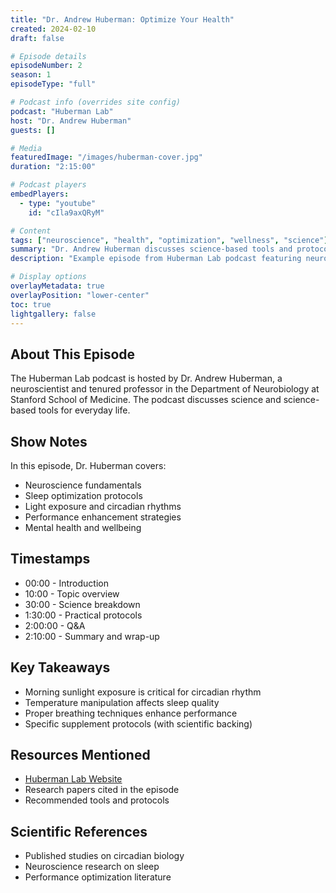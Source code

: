 ```yaml
---
title: "Dr. Andrew Huberman: Optimize Your Health"
created: 2024-02-10
draft: false

# Episode details
episodeNumber: 2
season: 1
episodeType: "full"

# Podcast info (overrides site config)
podcast: "Huberman Lab"
host: "Dr. Andrew Huberman"
guests: []

# Media
featuredImage: "/images/huberman-cover.jpg"
duration: "2:15:00"

# Podcast players
embedPlayers:
  - type: "youtube"
    id: "cIla9axQRyM"

# Content
tags: ["neuroscience", "health", "optimization", "wellness", "science"]
summary: "Dr. Andrew Huberman discusses science-based tools and protocols for optimizing your health, performance, and wellbeing."
description: "Example episode from Huberman Lab podcast featuring neuroscience and health optimization strategies"

# Display options
overlayMetadata: true
overlayPosition: "lower-center"
toc: true
lightgallery: false
---
```


## About This Episode

The Huberman Lab podcast is hosted by Dr. Andrew Huberman, a neuroscientist and tenured professor in the Department of Neurobiology at Stanford School of Medicine. The podcast discusses science and science-based tools for everyday life.

## Show Notes

In this episode, Dr. Huberman covers:

- Neuroscience fundamentals
- Sleep optimization protocols
- Light exposure and circadian rhythms
- Performance enhancement strategies
- Mental health and wellbeing

## Timestamps

- 00:00 - Introduction
- 10:00 - Topic overview
- 30:00 - Science breakdown
- 1:30:00 - Practical protocols
- 2:00:00 - Q&A
- 2:10:00 - Summary and wrap-up

## Key Takeaways

- Morning sunlight exposure is critical for circadian rhythm
- Temperature manipulation affects sleep quality
- Proper breathing techniques enhance performance
- Specific supplement protocols (with scientific backing)

## Resources Mentioned

- [Huberman Lab Website](https://hubermanlab.com)
- Research papers cited in the episode
- Recommended tools and protocols

## Scientific References

- Published studies on circadian biology
- Neuroscience research on sleep
- Performance optimization literature
